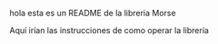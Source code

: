 hola esta es un README de la libreria Morse

Aquí irían las instrucciones de como operar la librería